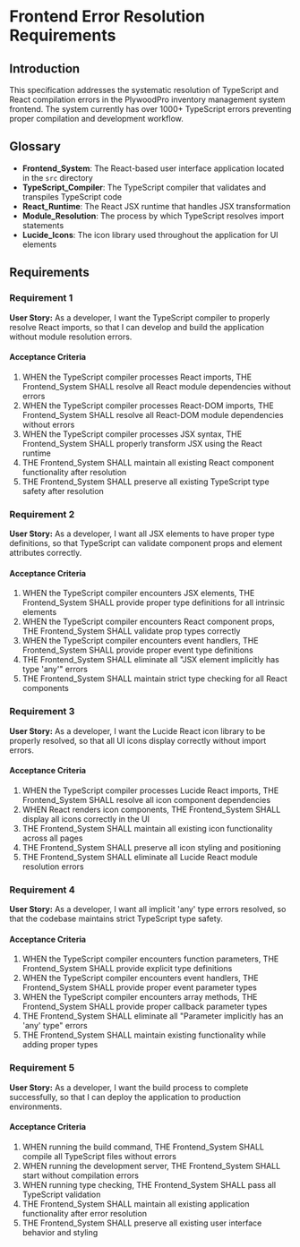 # Frontend Error Resolution Requirements

## Introduction

This specification addresses the systematic resolution of TypeScript and React compilation errors in the PlywoodPro inventory management system frontend. The system currently has over 1000+ TypeScript errors preventing proper compilation and development workflow.

## Glossary

- **Frontend_System**: The React-based user interface application located in the `src` directory
- **TypeScript_Compiler**: The TypeScript compiler that validates and transpiles TypeScript code
- **React_Runtime**: The React JSX runtime that handles JSX transformation
- **Module_Resolution**: The process by which TypeScript resolves import statements
- **Lucide_Icons**: The icon library used throughout the application for UI elements

## Requirements

### Requirement 1

**User Story:** As a developer, I want the TypeScript compiler to properly resolve React imports, so that I can develop and build the application without module resolution errors.

#### Acceptance Criteria

1. WHEN the TypeScript compiler processes React imports, THE Frontend_System SHALL resolve all React module dependencies without errors
2. WHEN the TypeScript compiler processes React-DOM imports, THE Frontend_System SHALL resolve all React-DOM module dependencies without errors
3. WHEN the TypeScript compiler processes JSX syntax, THE Frontend_System SHALL properly transform JSX using the React runtime
4. THE Frontend_System SHALL maintain all existing React component functionality after resolution
5. THE Frontend_System SHALL preserve all existing TypeScript type safety after resolution

### Requirement 2

**User Story:** As a developer, I want all JSX elements to have proper type definitions, so that TypeScript can validate component props and element attributes correctly.

#### Acceptance Criteria

1. WHEN the TypeScript compiler encounters JSX elements, THE Frontend_System SHALL provide proper type definitions for all intrinsic elements
2. WHEN the TypeScript compiler encounters React component props, THE Frontend_System SHALL validate prop types correctly
3. WHEN the TypeScript compiler encounters event handlers, THE Frontend_System SHALL provide proper event type definitions
4. THE Frontend_System SHALL eliminate all "JSX element implicitly has type 'any'" errors
5. THE Frontend_System SHALL maintain strict type checking for all React components

### Requirement 3

**User Story:** As a developer, I want the Lucide React icon library to be properly resolved, so that all UI icons display correctly without import errors.

#### Acceptance Criteria

1. WHEN the TypeScript compiler processes Lucide React imports, THE Frontend_System SHALL resolve all icon component dependencies
2. WHEN React renders icon components, THE Frontend_System SHALL display all icons correctly in the UI
3. THE Frontend_System SHALL maintain all existing icon functionality across all pages
4. THE Frontend_System SHALL preserve all icon styling and positioning
5. THE Frontend_System SHALL eliminate all Lucide React module resolution errors

### Requirement 4

**User Story:** As a developer, I want all implicit 'any' type errors resolved, so that the codebase maintains strict TypeScript type safety.

#### Acceptance Criteria

1. WHEN the TypeScript compiler encounters function parameters, THE Frontend_System SHALL provide explicit type definitions
2. WHEN the TypeScript compiler encounters event handlers, THE Frontend_System SHALL provide proper event parameter types
3. WHEN the TypeScript compiler encounters array methods, THE Frontend_System SHALL provide proper callback parameter types
4. THE Frontend_System SHALL eliminate all "Parameter implicitly has an 'any' type" errors
5. THE Frontend_System SHALL maintain existing functionality while adding proper types

### Requirement 5

**User Story:** As a developer, I want the build process to complete successfully, so that I can deploy the application to production environments.

#### Acceptance Criteria

1. WHEN running the build command, THE Frontend_System SHALL compile all TypeScript files without errors
2. WHEN running the development server, THE Frontend_System SHALL start without compilation errors
3. WHEN running type checking, THE Frontend_System SHALL pass all TypeScript validation
4. THE Frontend_System SHALL maintain all existing application functionality after error resolution
5. THE Frontend_System SHALL preserve all existing user interface behavior and styling